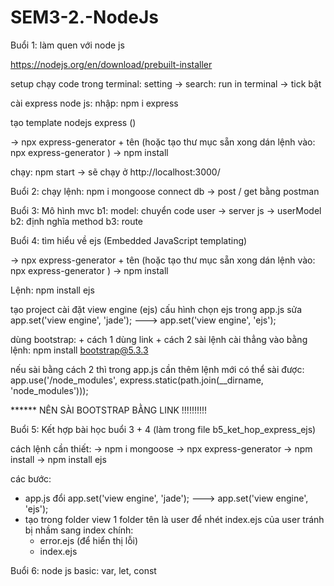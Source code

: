# SEM3-2.-NodeJs

Buổi 1: làm quen với node js 

https://nodejs.org/en/download/prebuilt-installer

setup chạy code trong terminal: setting -> search: run in terminal -> tick bật 

cài express node js: nhập: npm i express

tạo template nodejs express ()

-> npx express-generator + tên (hoặc tạo thư mục sẵn xong dán lệnh vào: npx express-generator )
-> npm install

chạy: npm start -> sẽ chạy ở http://localhost:3000/


Buổi 2:
chạy lệnh: npm i mongoose
connect db -> post / get bằng postman

Buổi 3: Mô hình mvc
b1: model: chuyển code user -> server js -> userModel
b2: định nghĩa method
b3: route

Buổi 4: tìm hiểu về ejs (Embedded JavaScript templating)

-> npx express-generator + tên (hoặc tạo thư mục sẵn xong dán lệnh vào: npx express-generator )
-> npm install

Lệnh: npm install ejs

tạo project
cài đặt view engine (ejs)
cấu hình chọn ejs trong app.js sửa app.set('view engine', 'jade'); ---> app.set('view engine', 'ejs');

dùng bootstrap: + cách 1 dùng link
                + cách 2 sài lệnh cài thẳng vào bằng lệnh: npm install bootstrap@5.3.3

nếu sài bằng cách 2 thì trong app.js cần thêm lệnh mới có thể sài được:
app.use('/node_modules', express.static(path.join(__dirname, 'node_modules')));

****** NÊN SÀI BOOTSTRAP BẰNG LINK !!!!!!!!!!

Buổi 5:
Kết hợp bài học buổi 3 + 4 (làm trong file b5_ket_hop_express_ejs)

cách lệnh cần thiết:
-> npm i mongoose
-> npx express-generator
-> npm install
-> npm install ejs

các bước:
+ app.js đổi    app.set('view engine', 'jade');   --->   app.set('view engine', 'ejs');
+ tạo trong folder view 1 folder tên là user để nhét index.ejs của user tránh bị nhầm sang index chính: 
    - error.ejs (để hiển thị lỗi)
    - index.ejs

Buổi 6:
node js basic: var, let, const